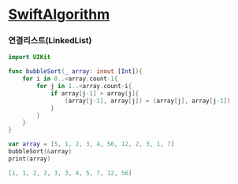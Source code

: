# [SwiftAlgorithm](https://github.com/pikachu987/SwiftAlgorithm "SwiftAlgorithm")

### 연결리스트(LinkedList)

```swift
import UIKit

func bubbleSort(_ array: inout [Int]){
    for i in 0..<array.count-1{
        for j in 1..<array.count-i{
            if array[j-1] > array[j]{
                (array[j-1], array[j]) = (array[j], array[j-1])
            }
        }
    }
}

var array = [5, 1, 2, 3, 4, 56, 12, 2, 3, 1, 7]
bubbleSort(&array)
print(array)
```
```swift
[1, 1, 2, 2, 3, 3, 4, 5, 7, 12, 56]
```
